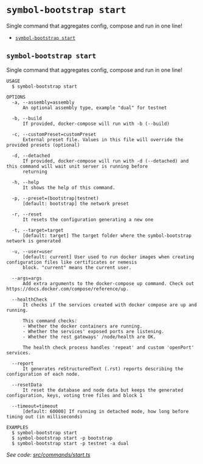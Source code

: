 `symbol-bootstrap start`
========================

Single command that aggregates config, compose and run in one line!

* [`symbol-bootstrap start`](#symbol-bootstrap-start)

## `symbol-bootstrap start`

Single command that aggregates config, compose and run in one line!

```
USAGE
  $ symbol-bootstrap start

OPTIONS
  -a, --assembly=assembly
      An optional assembly type, example "dual" for testnet

  -b, --build
      If provided, docker-compose will run with -b (--build)

  -c, --customPreset=customPreset
      External preset file. Values in this file will override the provided presets (optional)

  -d, --detached
      If provided, docker-compose will run with -d (--detached) and this command will wait unit server is running before 
      returning

  -h, --help
      It shows the help of this command.

  -p, --preset=(bootstrap|testnet)
      [default: bootstrap] the network preset

  -r, --reset
      It resets the configuration generating a new one

  -t, --target=target
      [default: target] The target folder where the symbol-bootstrap network is generated

  -u, --user=user
      [default: current] User used to run docker images when creating configuration files like certificates or nemesis 
      block. "current" means the current user.

  --args=args
      Add extra arguments to the docker-compose up command. Check out https://docs.docker.com/compose/reference/up.

  --healthCheck
      It checks if the services created with docker compose are up and running.

      This command checks:
      - Whether the docker containers are running.
      - Whether the services' exposed ports are listening.
      - Whether the rest gateways' /node/health are OK.

      The health check process handles 'repeat' and custom 'openPort' services.

  --report
      It generates reStructuredText (.rst) reports describing the configuration of each node.

  --resetData
      It reset the database and node data but keeps the generated configuration, keys, voting tree files and block 1

  --timeout=timeout
      [default: 60000] If running in detached mode, how long before timing out (in milliseconds)

EXAMPLES
  $ symbol-bootstrap start
  $ symbol-bootstrap start -p bootstrap
  $ symbol-bootstrap start -p testnet -a dual
```

_See code: [src/commands/start.ts](https://github.com/nemtech/symbol-bootstrap/blob/v0.2.1/src/commands/start.ts)_
